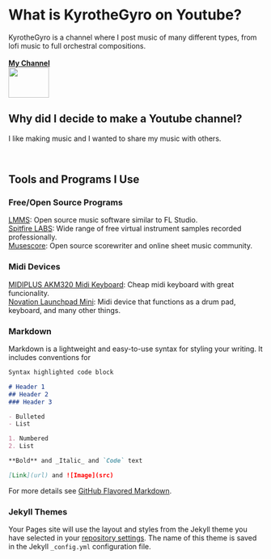 
# What is KyrotheGyro on Youtube?

KyrotheGyro is a channel where I post music of many different types, from lofi music to full orchestral compositions. <br> <br>
[**My Channel**](https://www.youtube.com/channel/UCaYCVyiqWzOggBd5s6eRptQ) <br>
<img src="https://drive.google.com/uc?export=view&id=1oDVb_rNlMEpPJPTwA5uCHE-fnMaqnysL" width="80" height="60">
<br>
## Why did I decide to make a Youtube channel?

I like making music and I wanted to share my music with others.

<br>

## Tools and Programs I Use

### Free/Open Source Programs <br>
[LMMS](lmms.io): Open source music software similar to FL Studio. <br>
[Spitfire LABS](labs.spitfireaudio.com): Wide range of free virtual instrument samples recorded professionally. <br>
[Musescore](musescore.com): Open source scorewriter and online sheet music community. <br>
### Midi Devices 
[MIDIPLUS AKM320 Midi Keyboard](http://www.midiplus.com/html/akm320.html): Cheap midi keyboard with great funcionality. <br>
[Novation Launchpad Mini](https://novationmusic.com/en/launch/launchpad-mini): Midi device that functions as a drum pad, keyboard, and many other things.


### Markdown

Markdown is a lightweight and easy-to-use syntax for styling your writing. It includes conventions for

```markdown
Syntax highlighted code block

# Header 1
## Header 2
### Header 3

- Bulleted
- List

1. Numbered
2. List

**Bold** and _Italic_ and `Code` text

[Link](url) and ![Image](src)  
```


For more details see [GitHub Flavored Markdown](https://guides.github.com/features/mastering-markdown/).

### Jekyll Themes

Your Pages site will use the layout and styles from the Jekyll theme you have selected in your [repository settings](https://github.com/KyrotheGyro/kyrothegyroYT/settings). The name of this theme is saved in the Jekyll `_config.yml` configuration file.

